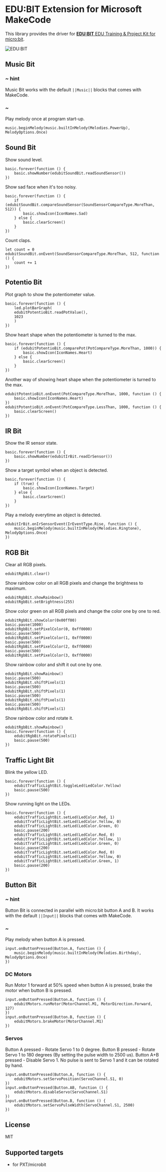 # EDU:BIT Extension for Microsoft MakeCode

This library provides the driver for [**EDU:BIT** EDU Training & Project Kit for micro:bit](https://www.cytron.io/p-edu-bit).

![EDU:BIT](https://raw.githubusercontent.com/CytronTechnologies/pxt-edubit/master/icon.png)

## Music Bit

### ~ hint
Music Bit works with the default ``||Music||`` blocks that comes with MakeCode.
### ~

Play melody once at program start-up.

```blocks
music.beginMelody(music.builtInMelody(Melodies.PowerUp), MelodyOptions.Once)
```

## Sound Bit

Show sound level.

```blocks
basic.forever(function () {
    basic.showNumber(edubitSoundBit.readSoundSensor())
})
```

Show sad face when it's too noisy.

```blocks
basic.forever(function () {
    if (edubitSoundBit.compareSoundSensor(SoundSensorCompareType.MoreThan, 512)) {
        basic.showIcon(IconNames.Sad)
    } else {
        basic.clearScreen()
    }
})
```

Count claps.

```blocks
let count = 0
edubitSoundBit.onEvent(SoundSensorCompareType.MoreThan, 512, function () {
    count += 1
})
```
## Potentio Bit

Plot graph to show the potentiometer value.

```blocks
basic.forever(function () {
    led.plotBarGraph(
    edubitPotentioBit.readPotValue(),
    1023
    )
})
```

Show heart shape when the potentiometer is turned to the max.

```blocks
basic.forever(function () {
    if (edubitPotentioBit.comparePot(PotCompareType.MoreThan, 1000)) {
        basic.showIcon(IconNames.Heart)
    } else {
        basic.clearScreen()
    }
})
```

Another way of showing heart shape when the potentiometer is turned to the max.

```blocks
edubitPotentioBit.onEvent(PotCompareType.MoreThan, 1000, function () {
    basic.showIcon(IconNames.Heart)
})
edubitPotentioBit.onEvent(PotCompareType.LessThan, 1000, function () {
    basic.clearScreen()
})
```

## IR Bit

Show the IR sensor state.

```blocks
basic.forever(function () {
    basic.showNumber(edubitIrBit.readIrSensor())
})
```

Show a target symbol when an object is detected.

```blocks
basic.forever(function () {
    if (true) {
        basic.showIcon(IconNames.Target)
    } else {
        basic.clearScreen()
    }
})
```

Play a melody everytime an object is detected.

```blocks
edubitIrBit.onIrSensorEvent(IrEventType.Rise, function () {
    music.beginMelody(music.builtInMelody(Melodies.Ringtone), MelodyOptions.Once)
})
```

## RGB Bit

Clear all RGB pixels.

```blocks
edubitRgbBit.clear()
```

Show rainbow color on all RGB pixels and change the brightness to maximum.

```blocks
edubitRgbBit.showRainbow()
edubitRgbBit.setBrightness(255)
```

Show color green on all RGB pixels and change the color one by one to red.

```blocks
edubitRgbBit.showColor(0x00ff00)
basic.pause(1000)
edubitRgbBit.setPixelColor(0, 0xff0000)
basic.pause(500)
edubitRgbBit.setPixelColor(1, 0xff0000)
basic.pause(500)
edubitRgbBit.setPixelColor(2, 0xff0000)
basic.pause(500)
edubitRgbBit.setPixelColor(3, 0xff0000)
```

Show rainbow color and shift it out one by one.

```blocks
edubitRgbBit.showRainbow()
basic.pause(500)
edubitRgbBit.shiftPixels(1)
basic.pause(500)
edubitRgbBit.shiftPixels(1)
basic.pause(500)
edubitRgbBit.shiftPixels(1)
basic.pause(500)
edubitRgbBit.shiftPixels(1)
```

Show rainbow color and rotate it.

```blocks
edubitRgbBit.showRainbow()
basic.forever(function () {
    edubitRgbBit.rotatePixels(1)
    basic.pause(500)
})
```

## Traffic Light Bit

Blink the yellow LED.

```blocks
basic.forever(function () {
    edubitTrafficLightBit.toggleLed(LedColor.Yellow)
    basic.pause(500)
})
```

Show running light on the LEDs.

```blocks
basic.forever(function () {
    edubitTrafficLightBit.setLed(LedColor.Red, 1)
    edubitTrafficLightBit.setLed(LedColor.Yellow, 0)
    edubitTrafficLightBit.setLed(LedColor.Green, 0)
    basic.pause(200)
    edubitTrafficLightBit.setLed(LedColor.Red, 0)
    edubitTrafficLightBit.setLed(LedColor.Yellow, 1)
    edubitTrafficLightBit.setLed(LedColor.Green, 0)
    basic.pause(200)
    edubitTrafficLightBit.setLed(LedColor.Red, 0)
    edubitTrafficLightBit.setLed(LedColor.Yellow, 0)
    edubitTrafficLightBit.setLed(LedColor.Green, 1)
    basic.pause(200)
})
```

## Button Bit

### ~ hint
Button Bit is connected in parallel with micro:bit button A and B.
It works with the default ``||Input||`` blocks that comes with MakeCode.
### ~

Play melody when button A is pressed.

```blocks
input.onButtonPressed(Button.A, function () {
    music.beginMelody(music.builtInMelody(Melodies.Birthday), MelodyOptions.Once)
})
```

### DC Motors

Run Motor 1 forward at 50% speed when button A is pressed, brake the motor when button B is pressed.

```blocks
input.onButtonPressed(Button.A, function () {
    edubitMotors.runMotor(MotorChannel.M1, MotorDirection.Forward, 127)
})
input.onButtonPressed(Button.B, function () {
    edubitMotors.brakeMotor(MotorChannel.M1)
})
```

### Servos

Button A pressed - Rotate Servo 1 to 0 degree.
Button B pressed - Rotate Servo 1 to 180 degrees (By setting the pulse width to 2500 us).
Button A+B pressed - Disable Servo 1. No pulse is sent to Servo 1 and it can be rotated by hand.

```blocks
input.onButtonPressed(Button.A, function () {
    edubitMotors.setServoPosition(ServoChannel.S1, 0)
})
input.onButtonPressed(Button.AB, function () {
    edubitMotors.disableServo(ServoChannel.S1)
})
input.onButtonPressed(Button.B, function () {
    edubitMotors.setServoPulseWidth(ServoChannel.S1, 2500)
})
```

## License

MIT

## Supported targets

* for PXT/microbit

